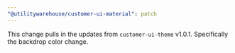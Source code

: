 ```yaml
---
"@utilitywarehouse/customer-ui-material": patch
---
```


This change pulls in the updates from `customer-ui-theme` v1.0.1. Specifically the backdrop color change.
